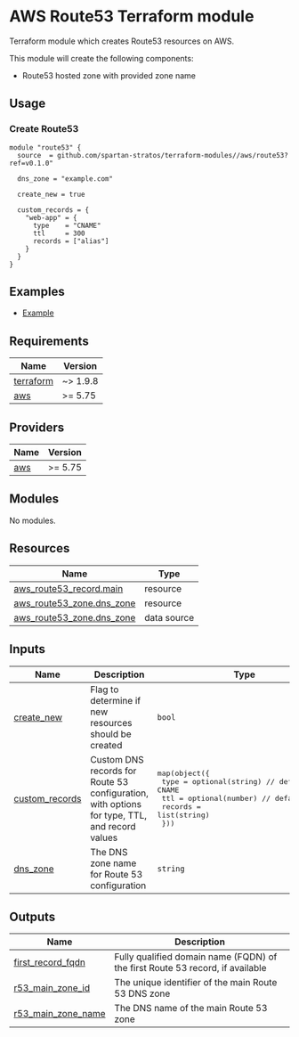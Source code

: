 # AWS Route53 Terraform module
Terraform module which creates Route53 resources on AWS.

This module will create the following components:
- Route53 hosted zone with provided zone name

## Usage
### Create Route53
```hcl
module "route53" {
  source  = github.com/spartan-stratos/terraform-modules//aws/route53?ref=v0.1.0"

  dns_zone = "example.com"

  create_new = true

  custom_records = {
    "web-app" = {
      type    = "CNAME"
      ttl     = 300
      records = ["alias"]
    }
  }
}
```

## Examples
- [Example](./examples/complete/)

<!-- BEGIN_TF_DOCS -->
## Requirements

| Name | Version |
|------|---------|
| <a name="requirement_terraform"></a> [terraform](#requirement\_terraform) | ~> 1.9.8 |
| <a name="requirement_aws"></a> [aws](#requirement\_aws) | >= 5.75 |

## Providers

| Name | Version |
|------|---------|
| <a name="provider_aws"></a> [aws](#provider\_aws) | >= 5.75 |

## Modules

No modules.

## Resources

| Name | Type |
|------|------|
| [aws_route53_record.main](https://registry.terraform.io/providers/hashicorp/aws/latest/docs/resources/route53_record) | resource |
| [aws_route53_zone.dns_zone](https://registry.terraform.io/providers/hashicorp/aws/latest/docs/resources/route53_zone) | resource |
| [aws_route53_zone.dns_zone](https://registry.terraform.io/providers/hashicorp/aws/latest/docs/data-sources/route53_zone) | data source |

## Inputs

| Name | Description | Type | Default | Required |
|------|-------------|------|---------|:--------:|
| <a name="input_create_new"></a> [create\_new](#input\_create\_new) | Flag to determine if new resources should be created | `bool` | `false` | no |
| <a name="input_custom_records"></a> [custom\_records](#input\_custom\_records) | Custom DNS records for Route 53 configuration, with options for type, TTL, and record values | <pre>map(object({<br/>    type    = optional(string) // default: CNAME<br/>    ttl     = optional(number) // default: 3600<br/>    records = list(string)<br/>  }))</pre> | `{}` | no |
| <a name="input_dns_zone"></a> [dns\_zone](#input\_dns\_zone) | The DNS zone name for Route 53 configuration | `string` | n/a | yes |

## Outputs

| Name | Description |
|------|-------------|
| <a name="output_first_record_fqdn"></a> [first\_record\_fqdn](#output\_first\_record\_fqdn) | Fully qualified domain name (FQDN) of the first Route 53 record, if available |
| <a name="output_r53_main_zone_id"></a> [r53\_main\_zone\_id](#output\_r53\_main\_zone\_id) | The unique identifier of the main Route 53 DNS zone |
| <a name="output_r53_main_zone_name"></a> [r53\_main\_zone\_name](#output\_r53\_main\_zone\_name) | The DNS name of the main Route 53 zone |
<!-- END_TF_DOCS -->